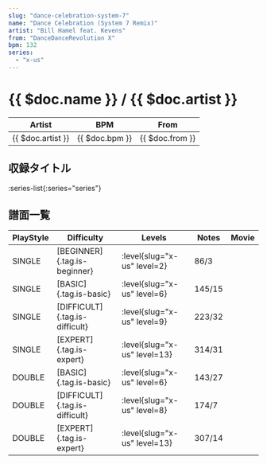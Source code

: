 ```yaml
---
slug: "dance-celebration-system-7"
name: "Dance Celebration (System 7 Remix)"
artist: "Bill Hamel feat. Kevens"
from: "DanceDanceRevolution X"
bpm: 132
series:
  - "x-us"
---
```


# {{ $doc.name }} / {{ $doc.artist }}

|Artist|BPM|From|
|------|---|----|
|{{ $doc.artist }}|{{ $doc.bpm }}|{{ $doc.from }}|

## 収録タイトル

:series-list{:series="series"}

## 譜面一覧

|PlayStyle|Difficulty|Levels|Notes|Movie|
|---------|----------|------|-----|-----|
|SINGLE|[BEGINNER]{.tag.is-beginner}|<div class="field is-grouped is-grouped-multiline"> :level{slug="x-us" level=2}</div>|86/3||
|SINGLE|[BASIC]{.tag.is-basic}|<div class="field is-grouped is-grouped-multiline"> :level{slug="x-us" level=6}</div>|145/15||
|SINGLE|[DIFFICULT]{.tag.is-difficult}|<div class="field is-grouped is-grouped-multiline"> :level{slug="x-us" level=9}</div>|223/32||
|SINGLE|[EXPERT]{.tag.is-expert}|<div class="field is-grouped is-grouped-multiline"> :level{slug="x-us" level=13}</div>|314/31||
|DOUBLE|[BASIC]{.tag.is-basic}|<div class="field is-grouped is-grouped-multiline"> :level{slug="x-us" level=6}</div>|143/27||
|DOUBLE|[DIFFICULT]{.tag.is-difficult}|<div class="field is-grouped is-grouped-multiline"> :level{slug="x-us" level=8}</div>|174/7||
|DOUBLE|[EXPERT]{.tag.is-expert}|<div class="field is-grouped is-grouped-multiline"> :level{slug="x-us" level=13}</div>|307/14||
